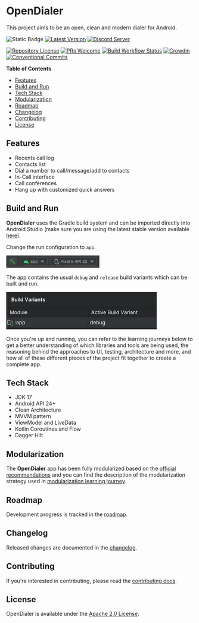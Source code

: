 # OpenDialer

This project aims to be an open, clean and modern dialer for Android.

![Static Badge](https://img.shields.io/badge/24%2B-brightgreen?logo=android&label=API)
[![Latest Version](https://img.shields.io/github/v/release/oxcened/opendialer)](https://github.com/oxcened/opendialer/releases)
[![Discord Server](https://dcbadge.vercel.app/api/server/hKXzFFMTFN?style=flat)](https://discord.gg/hKXzFFMTFN)

[![Repository License](https://img.shields.io/github/license/oxcened/opendialer)](./LICENSE)
[![PRs Welcome](https://img.shields.io/badge/PRs-welcome-brightgreen)](./CONTRIBUTING.md)
[![Build Workflow Status](https://img.shields.io/github/actions/workflow/status/oxcened/opendialer/android.yml)](https://github.com/oxcened/opendialer/actions)
[![Crowdin](https://badges.crowdin.net/opendialer/localized.svg)](https://crowdin.com/project/opendialer)
[![Conventional Commits](https://img.shields.io/badge/Conventional%20Commits-1.0.0-%23FE5196?logo=conventionalcommits&logoColor=white)](https://conventionalcommits.org)

**Table of Contents**

- [Features](#features)
- [Build and Run](#build-and-run)
- [Tech Stack](#tech-stack)
- [Modularization](#modularization)
- [Roadmap](#roadmap)
- [Changelog](#changelog)
- [Contributing](#contributing)
- [License](#license)

## Features

- Recents call log
- Contacts list
- Dial a number to call/message/add to contacts
- In-Call interface
- Call conferences
- Hang up with customized quick answers

## Build and Run

**OpenDialer** uses the Gradle build system and can be imported directly into Android Studio (make sure you are using the latest stable version available [here](https://developer.android.com/studio)). 

Change the run configuration to `app`.

![image](docs/images/android_studio_build.png)

The app contains the usual `debug` and `release` build variants which can be built and run. 

![image](docs/images/android_studio_build_variant.png)

Once you're up and running, you can refer to the learning journeys below to get a better
understanding of which libraries and tools are being used, the reasoning behind the approaches to
UI, testing, architecture and more, and how all of these different pieces of the project fit
together to create a complete app.

## Tech Stack

- JDK 17
- Android API 24+
- Clean Architecture
- MVVM pattern
- ViewModel and LiveData
- Kotlin Coroutines and Flow
- Dagger Hilt

## Modularization

The **OpenDialer** app has been fully modularized based on the [official recommendations](https://developer.android.com/topic/modularization/patterns) and you can find the
description of the modularization strategy used in
[modularization learning journey](./docs/ModularizationLearningJourney.md).

## Roadmap

Development progress is tracked in the [roadmap](https://github.com/users/oxcened/projects/3).

## Changelog

Released changes are documented in the [changelog](./CHANGELOG.md).

## Contributing

If you're interested in contributing, please read the [contributing docs](./CONTRIBUTING.md).

## License

OpenDialer is available under the [Apache 2.0 License](./LICENSE).
